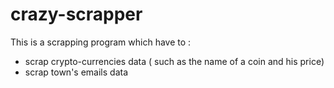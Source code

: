 # crazy-scrapper
This is a scrapping program which have to :
 - scrap crypto-currencies data ( such as the name of a coin and his price)
 - scrap town's emails data 
 

